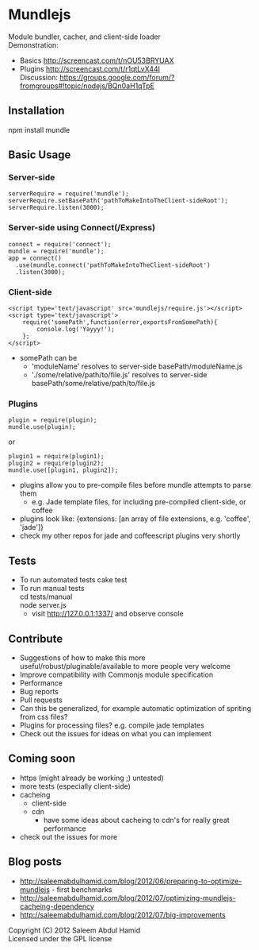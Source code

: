# Mundlejs

Module bundler, cacher, and client-side loader  
Demonstration:
* Basics http://screencast.com/t/nOU53BRYUAX  
* Plugins http://screencast.com/t/r1qtLvX44I  
Discussion:
https://groups.google.com/forum/?fromgroups#!topic/nodejs/BQn0aH1qTpE

## Installation
npm install mundle

## Basic Usage
### Server-side
    serverRequire = require('mundle');
    serverRequire.setBasePath('pathToMakeIntoTheClient-sideRoot');
    serverRequire.listen(3000);
    
### Server-side using Connect(/Express)
    connect = require('connect');
    mundle = require('mundle');
    app = connect()
      .use(mundle.connect('pathToMakeIntoTheClient-sideRoot')
      .listen(3000);

### Client-side
    <script type='text/javascript' src='mundlejs/require.js'></script>
    <script type='text/javascript'>
        require('somePath',function(error,exportsFromSomePath){
            console.log('Yayyy!');
        };
    </script>
    
* somePath can be
  * 'moduleName' resolves to server-side basePath/moduleName.js
  * './some/relative/path/to/file.js' resolves to server-side basePath/some/relative/path/to/file.js

### Plugins
    plugin = require(plugin);
    mundle.use(plugin);
    
or

    plugin1 = require(plugin1);
    plugin2 = require(plugin2);
    mundle.use([plugin1, plugin2]);

* plugins allow you to pre-compile files before mundle attempts to parse them
  * e.g. Jade template files, for including pre-compiled client-side, or coffee
* plugins look like:
    {extensions: [an array of file extensions, e.g. 'coffee', 'jade']}
* check my other repos for jade and coffeescript plugins very shortly

## Tests
* To run automated tests
    cake test
* To run manual tests  
    cd tests/manual  
    node server.js
  * visit http://127.0.0.1:1337/ and observe console

## Contribute
* Suggestions of how to make this more useful/robust/pluginable/available to more people very welcome
* Improve compatibility with Commonjs module specification
* Performance
* Bug reports
* Pull requests
* Can this be generalized, for example automatic optimization of spriting from css files?
* Plugins for processing files? e.g. compile jade templates
* Check out the issues for ideas on what you can implement

## Coming soon
* https (might already be working ;) untested)
* more tests (especially client-side)
* cacheing
  * client-side
  * cdn
    * have some ideas about cacheing to cdn's for really great performance
* check out the issues for more

## Blog posts
* http://saleemabdulhamid.com/blog/2012/06/preparing-to-optimize-mundlejs - first benchmarks
* http://saleemabdulhamid.com/blog/2012/07/optimizing-mundlejs-cacheing-dependency
* http://saleemabdulhamid.com/blog/2012/07/big-improvements


Copyright (C) 2012 Saleem Abdul Hamid   
Licensed under the GPL license